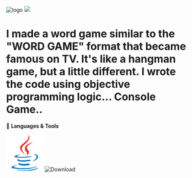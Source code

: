 <p align="left">
    <!-- Resized logo to 150x150 -->
    <img src="https://github.com/nazir20/Puzzle-Game/blob/main/frontend/public/logo.png" alt="logo" style="width: 150px; height: 150px;" />
    
  <img src="https://raw.githubusercontent.com/yegor256/hangman/master/images/logo.png" width="150px; height: 150px; "/>

</p>

# I made a word game similar to the "WORD GAME" format that became famous on TV. It's like a hangman game, but a little different. I wrote the code using objective programming logic... Console Game..

🧰 **Languages & Tools**

<p align="left">
    <!-- Java icon resized to 150x150 -->
    <img src="https://github.com/devicons/devicon/blob/master/icons/java/java-original.svg" alt="Java" style="width: 100px; height: 100px;" />
<img src="https://github.com/user-attachments/assets/dc878c84-0065-4603-b3f0-f08c787646b9" width="160" height="100" alt="Download">

</p>
